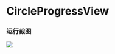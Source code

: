 # CircleProgressView
### 运行截图
![](https://github.com/LinBearprogrammer/CircleProgressView/blob/master/RunningScreenshot.png“)
